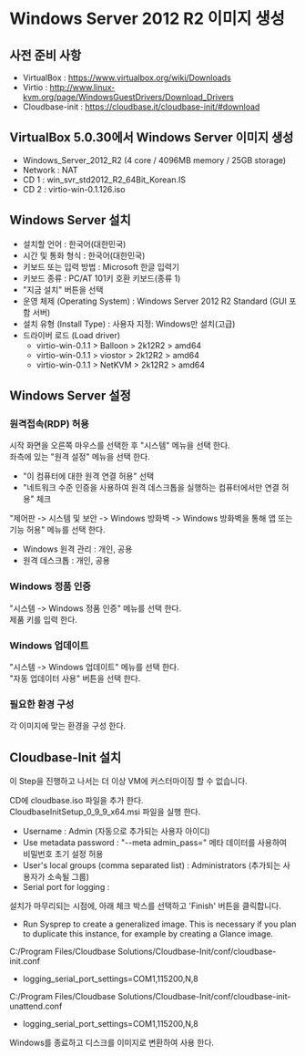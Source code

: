 # Windows Server 2012 R2 이미지 생성

## 사전 준비 사항

* VirtualBox : https://www.virtualbox.org/wiki/Downloads
* Virtio : http://www.linux-kvm.org/page/WindowsGuestDrivers/Download_Drivers
* Cloudbase-init : https://cloudbase.it/cloudbase-init/#download

## VirtualBox 5.0.30에서 Windows Server 이미지 생성

* Windows_Server_2012_R2 (4 core / 4096MB memory / 25GB storage)
* Network : NAT
* CD 1 : win_svr_std2012_R2_64Bit_Korean.IS
* CD 2 : virtio-win-0.1.126.iso

## Windows Server 설치

* 설치할 언어 : 한국어(대한민국)
* 시간 및 통화 형식 : 한국어(대한민국)
* 키보드 또는 입력 방법 : Microsoft 한글 입력기
* 키보드 종류 : PC/AT 101키 호환 키보드(종류 1)
* "지금 설치" 버튼을 선택
* 운영 체제 (Operating System) : Windows Server 2012 R2 Standard (GUI 포함 서버)
* 설치 유형 (Install Type) : 사용자 지정: Windows만 설치(고급)
* 드라이버 로드 (Load driver)
  * virtio-win-0.1.1 > Balloon > 2k12R2 > amd64
  * virtio-win-0.1.1 > viostor > 2k12R2 > amd64
  * virtio-win-0.1.1 > NetKVM > 2k12R2 > amd64

## Windows Server 설정

### 원격접속(RDP) 허용

시작 화면을 오른쪽 마우스를 선택한 후 "시스템" 메뉴을 선택 한다.  
좌측에 있는 "원격 설정" 메뉴을 선택 한다.  
* "이 컴퓨터에 대한 원격 연결 허용" 선택
* "네트워크 수준 인증을 사용하여 원격 데스크톱을 실행하는 컴퓨터에서만 연결 허용" 체크

"제어판 -> 시스템 및 보안 -> Windows 방화벽 -> Windows 방화벽을 통해 앱 또는 기능 허용" 메뉴를 선택 한다.  
* Windows 원격 관리 : 개인, 공용
* 원격 데스크톱 : 개인, 공용

### Windows 정품 인증

"시스템 -> Windows 정품 인증" 메뉴를 선택 한다.  
제품 키를 입력 한다.

### Windows 업데이트

"시스템 -> Windows 업데이트" 메뉴를 선택 한다.  
"자동 업데이터 사용" 버튼을 선택 한다.  

### 필요한 환경 구성

각 이미지에 맞는 환경을 구성 한다.

##  Cloudbase-Init 설치

이 Step을 진행하고 나서는 더 이상 VM에 커스터마이징 할 수 없습니다.  

CD에 cloudbase.iso 파일을 추가 한다.  
CloudbaseInitSetup_0_9_9_x64.msi 파일을 실행 한다.  
* Username : Admin (자동으로 추가되는 사용자 아이디)
* Use metadata password : "--meta admin_pass=" 메타 데이터를 사용하여 비밀번호 초기 설정 허용
* User's local groups (comma separated list) : Administrators (추가되는 사용자가 소속될 그룹)
* Serial port for logging :

설치가 마무리되는 시점에, 아래 체크 박스를 선택하고 'Finish' 버튼을 클릭합니다.  
* Run Sysprep to create a generalized image. This is necessary if you plan to duplicate this instance, for example by creating a Glance image.

C:/Program Files/Cloudbase Solutions/Cloudbase-Init/conf/cloudbase-init.conf  
* logging_serial_port_settings=COM1,115200,N,8

C:/Program Files/Cloudbase Solutions/Cloudbase-Init/conf/cloudbase-init-unattend.conf  
* logging_serial_port_settings=COM1,115200,N,8

Windows를 종료하고 디스크를 이미지로 변환하여 사용 한다.

